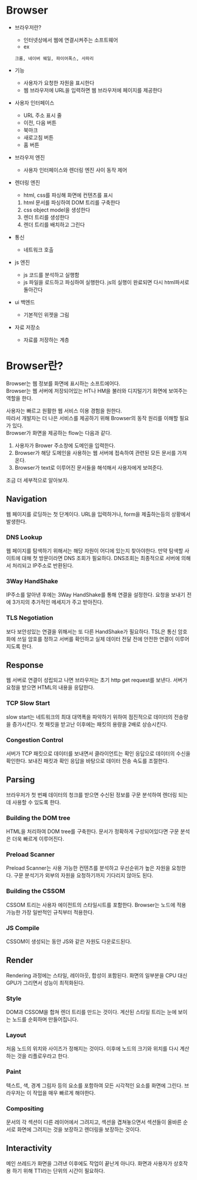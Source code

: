 # Browser

- 브라우저란?

  - 인터넷상에서 웹에 연결시켜주는 소프트웨어
  - ex

  ```
  크롬, 네이버 웨일, 파이어폭스, 사파리
  ```

- 기능

  - 사용자가 요청한 자원을 표시한다
  - 웹 브라우저에 URL을 입력하면 웹 브라우저에 페이지를 제공한다

- 사용자 인터페이스
  - URL 주소 표시 줄
  - 이전, 다음 버튼
  - 북마크
  - 새로고침 버튼
  - 홈 버튼
- 브라우저 엔진
  - 사용자 인터페이스와 렌더링 엔진 사이 동작 제어
- 렌더링 엔진
  - html, css를 파싱해 화면에 컨텐츠를 표시
  1. html 문서를 파싱하여 DOM 트리를 구축한다
  2. css object model을 생성한다
  3. 렌더 트리를 생성한다
  4. 렌더 트리를 배치하고 그린다
- 통신
  - 네트워크 호출
- js 엔진
  - js 코드를 분석하고 실행함
  - js 파일을 로드하고 파싱하여 실행한다. js의 실행이 완료되면 다시 html파서로 돌아간다
- ui 백엔드
  - 기본적인 위젯을 그림
- 자료 저장소
  - 자료를 저장하는 계층

# Browser란?

Browser는 웹 정보를 화면에 표시하는 소프트에어다.  
Browser는 웹 서버에 저장되어있는 HT나 HM을 불러와 디지털기기 화면에 보여주는 역할을 한다.

사용자는 빠르고 원활한 웹 서비스 이용 경험을 원한다.  
따라서 개발자는 더 나은 서비스를 제공하기 위해 Browser의 동작 원리를 이해할 필요가 있다.  
Browser가 화면을 제공하는 flow는 다음과 같다.

1. 사용자가 Brower 주소창에 도메인을 입력한다.
2. Browser가 해당 도메인을 사용하는 웹 서버에 접속하여 관련된 모든 문서를 가져온다.
3. Browser가 text로 이루어진 문서들을 해석해서 사용자에게 보여준다.

조금 더 세부적으로 알아보자.

## Navigation

웹 페이지를 로딩하는 첫 단계이다. URL을 입력하거나, form을 제출하는등의 상황에서 발생한다.

### DNS Lookup

웹 페이지를 탐색하기 위해서는 해당 자원이 어디에 있는지 찾아야한다. 만약 탐색할 사이트에 대해 첫 방문이라면 DNS 조회가 필요하다. DNS조회는 최종적으로 서버에 의해서 처리되고 IP주소로 반환된다.

### 3Way HandShake

IP주소를 알아낸 후에는 3Way HandShake를 통해 연결을 설정한다. 요청을 보내기 전에 3가지의 추가적인 메세지가 주고 받아진다.

### TLS Negotiation

보다 보안성있는 연결을 위해서는 또 다른 HandShake가 필요하다. TSL은 통신 암호화에 쓰일 암호를 정하고 서버를 확인하고 실제 데이터 전달 전에 안전한 연결이 이루어지도록 한다.

## Response

웹 서버로 연결이 성립되고 나면 브라우저는 초기 http get request를 보낸다. 서버가 요청을 받으면 HTML의 내용을 응답한다.

### TCP Slow Start

slow start는 네트워크의 최대 대역폭을 파악하기 위하여 점진적으로 데이터의 전송량을 증가시킨다. 첫 패킷을 받고난 이후에는 패킷의 용량을 2배로 상승시킨다.

### Congestion Control

서버가 TCP 패킷으로 데이터를 보내면서 클라이언트는 확인 응답으로 데이터의 수신을 확인한다. 보내진 패킷과 확인 응답을 바탕으로 데이터 전송 속도를 조절한다.

## Parsing

브라우저가 첫 번째 데이터의 청크를 받으면 수신된 정보를 구문 분석하여 렌더링 되는데 사용할 수 있도록 한다.

### Building the DOM tree

HTML을 처리하여 DOM tree를 구축한다. 문서가 정확하게 구성되어있다면 구문 분석은 더욱 빠르게 이루어진다.

### Preload Scanner

Preload Scanner는 사용 가능한 컨텐츠를 분석하고 우선순위가 높은 자원을 요청한다. 구문 분석기가 외부의 자원을 요청하기까지 기다리지 않아도 된다.

### Building the CSSOM

CSSOM 트리는 사용자 에이전트의 스타일시트를 포함한다. Browser는 노드에 적용 가능한 가장 일반적인 규칙부터 적용한다.

### JS Compile

CSSOM이 생성되는 동안 JS와 같은 자원도 다운로드된다.

## Render

Rendering 과정에는 스타일, 레이아웃, 합성이 포함된다. 화면의 일부분을 CPU 대신 GPU가 그리면서 성능이 최적화된다.

### Style

DOM과 CSSOM을 합쳐 렌더 트리를 만드는 것이다. 계산된 스타일 트리는 눈에 보이는 노드를 순회하며 만들어집니다.

### Layout

처음 노드의 위치와 사이즈가 정해지는 것이다. 이후에 노드의 크기와 위치를 다시 계산하는 것을 리플로우라고 한다.

### Paint

텍스트, 색, 경계 그림자 등의 요소를 포함하여 모든 시각적인 요소를 화면에 그린다. 브라우저는 이 작업을 매우 빠르게 해야한다.

### Compositing

문서의 각 섹션이 다른 레이어에서 그려지고, 섹션을 겹쳐놓으면서 섹션들이 올바른 순서로 화면에 그려지는 것을 보장하고 렌더링을 보장하는 것이다.

## Interactivity

메인 쓰레드가 화면을 그려낸 이후에도 작업이 끝난게 아니다. 화면과 사용자가 상호작용 하기 위해 TTI라는 단위의 시간이 필요하다.
